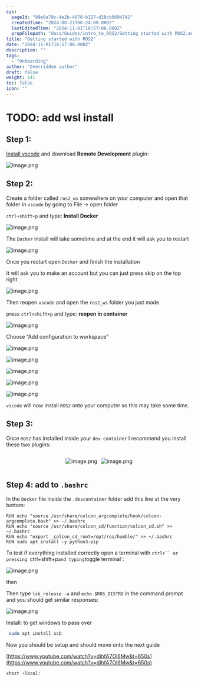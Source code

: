 ```yaml
---
sys:
  pageId: "89e0a78c-4e2b-4070-b327-d28cb0694742"
  createdTime: "2024-08-21T00:24:00.000Z"
  lastEditedTime: "2024-11-01T18:57:00.000Z"
  propFilepath: "docs/Guides/intro_to_ROS2/Getting started with ROS2.md"
title: "Getting started with ROS2"
date: "2024-11-01T18:57:00.000Z"
description: ""
tags:
  - "Onboarding"
author: "Overridden author"
draft: false
weight: 141
toc: false
icon: ""
---
```


# TODO: add wsl install

## Step 1:

[Install vscode](https://code.visualstudio.com/download) and download **Remote Development** plugin:

![image.png](https://prod-files-secure.s3.us-west-2.amazonaws.com/d518164a-d88e-44d1-a4ee-3adb3bd8bce0/efb52993-1881-4a40-b95e-6f020334f022/image.png?X-Amz-Algorithm=AWS4-HMAC-SHA256&X-Amz-Content-Sha256=UNSIGNED-PAYLOAD&X-Amz-Credential=ASIAZI2LB4662QBLVFLK%2F20250304%2Fus-west-2%2Fs3%2Faws4_request&X-Amz-Date=20250304T181057Z&X-Amz-Expires=3600&X-Amz-Security-Token=IQoJb3JpZ2luX2VjELr%2F%2F%2F%2F%2F%2F%2F%2F%2F%2FwEaCXVzLXdlc3QtMiJHMEUCIQCMZxVFu5rK6smHApT3k2pRCmOpdGV7YOXcLR5WrzyNNwIgVgEVpNN5TmwRAw2ittV6xMQQWg03BmZ7Vs2SqlUrxXEqiAQI8%2F%2F%2F%2F%2F%2F%2F%2F%2F%2F%2FARAAGgw2Mzc0MjMxODM4MDUiDD2w0DHK4cdx79NoXircA9BZ3Ym%2BJXpEyIibJk%2FiR71U64zoRpH%2Fkx%2B9sSrgEJgnf%2BgKGsZ7c2AYVetAeDv3YJVrjSE1r3wTsHXzy9fxrK5QQ%2BexISMWoukppHkYxBfP6TXrI93NAt6KxMtnVg%2FZ4CCW0i%2Fpd1HFfVAvQqSddiGkDi7ZX2Afor27zKqqRaTM12OT3xYbczljVIMrj14L%2FLxb1YcNGpScjWUWhIAlKtPEkMCrq7VCy9jwm%2F9b5rkOdtw8lEoeYXOMTnkFSxdZOReKWA5aRIFkXvhSWQ1rSBbz7KuDpZiXuoAUuucG7IuyxPiIyHZJimlcDdqCJXU88KMtquKcm8T2kYOU6z8Uj%2BYTNgblrEPLpRL3mM1CTkOg%2B%2BL3I0ltzteQDAFiXDhmotS54%2FzGcNhczMosmHp%2Bk54GYjOIT57N8Y3cTA0brOCgBBV8D9OruiN%2FHOHAXE1ZvFMWsZjkjCWBTilFy4hb2hyVuDYVzrRqysSF9k7OY%2BXFRnGCltYi8l7UWoixWR7CP9FlIoBkcRxBa26ft5DJ%2FoLMkj9kSGgxHeh9Fjx3vozkdCpn69ATzxANkZhKTE6wO%2BgGNceMShrlsjHwgHJI%2BwUs8pQzw0LM5QRCpcmL4Vuu6OQfWbuciHGiNx0oMNz2nL4GOqUBulrqRuwycIhBdBdU4%2BQF8MKahH78Kl6whSbR9IKZXC0onzOfuzTO3%2FD0P9Q5mQdIj%2F1ZHDBnmMxgVvOe2Bhzu0bOeoZO4SY6%2Bu6X1p2mVq7FSgceWygvN5xAbOf%2B17jM0zInzG2Q4i5HK6YyxJvQKkK2Pbg31ekKMtQb7yUE%2B5KXPbd8ku8TGQ1Rm1qlj5FF6zNcvyehyP%2FuM3dKv2X0MLuhWPMC&X-Amz-Signature=119bc15eb2e06a7e0cb7955be2da82305d9a31c44b704edab4ac2f72e544ba7a&X-Amz-SignedHeaders=host&x-id=GetObject)

## Step 2:

Create a folder called `ros2_ws` somewhere on your computer and open that folder in `vscode` by going to File → open folder 

`ctrl+shift+p` and type: **Install Docker**

![image.png](https://prod-files-secure.s3.us-west-2.amazonaws.com/d518164a-d88e-44d1-a4ee-3adb3bd8bce0/2269dc0e-1cd5-47ff-bceb-c04ad9b2eab0/image.png?X-Amz-Algorithm=AWS4-HMAC-SHA256&X-Amz-Content-Sha256=UNSIGNED-PAYLOAD&X-Amz-Credential=ASIAZI2LB4662QBLVFLK%2F20250304%2Fus-west-2%2Fs3%2Faws4_request&X-Amz-Date=20250304T181057Z&X-Amz-Expires=3600&X-Amz-Security-Token=IQoJb3JpZ2luX2VjELr%2F%2F%2F%2F%2F%2F%2F%2F%2F%2FwEaCXVzLXdlc3QtMiJHMEUCIQCMZxVFu5rK6smHApT3k2pRCmOpdGV7YOXcLR5WrzyNNwIgVgEVpNN5TmwRAw2ittV6xMQQWg03BmZ7Vs2SqlUrxXEqiAQI8%2F%2F%2F%2F%2F%2F%2F%2F%2F%2F%2FARAAGgw2Mzc0MjMxODM4MDUiDD2w0DHK4cdx79NoXircA9BZ3Ym%2BJXpEyIibJk%2FiR71U64zoRpH%2Fkx%2B9sSrgEJgnf%2BgKGsZ7c2AYVetAeDv3YJVrjSE1r3wTsHXzy9fxrK5QQ%2BexISMWoukppHkYxBfP6TXrI93NAt6KxMtnVg%2FZ4CCW0i%2Fpd1HFfVAvQqSddiGkDi7ZX2Afor27zKqqRaTM12OT3xYbczljVIMrj14L%2FLxb1YcNGpScjWUWhIAlKtPEkMCrq7VCy9jwm%2F9b5rkOdtw8lEoeYXOMTnkFSxdZOReKWA5aRIFkXvhSWQ1rSBbz7KuDpZiXuoAUuucG7IuyxPiIyHZJimlcDdqCJXU88KMtquKcm8T2kYOU6z8Uj%2BYTNgblrEPLpRL3mM1CTkOg%2B%2BL3I0ltzteQDAFiXDhmotS54%2FzGcNhczMosmHp%2Bk54GYjOIT57N8Y3cTA0brOCgBBV8D9OruiN%2FHOHAXE1ZvFMWsZjkjCWBTilFy4hb2hyVuDYVzrRqysSF9k7OY%2BXFRnGCltYi8l7UWoixWR7CP9FlIoBkcRxBa26ft5DJ%2FoLMkj9kSGgxHeh9Fjx3vozkdCpn69ATzxANkZhKTE6wO%2BgGNceMShrlsjHwgHJI%2BwUs8pQzw0LM5QRCpcmL4Vuu6OQfWbuciHGiNx0oMNz2nL4GOqUBulrqRuwycIhBdBdU4%2BQF8MKahH78Kl6whSbR9IKZXC0onzOfuzTO3%2FD0P9Q5mQdIj%2F1ZHDBnmMxgVvOe2Bhzu0bOeoZO4SY6%2Bu6X1p2mVq7FSgceWygvN5xAbOf%2B17jM0zInzG2Q4i5HK6YyxJvQKkK2Pbg31ekKMtQb7yUE%2B5KXPbd8ku8TGQ1Rm1qlj5FF6zNcvyehyP%2FuM3dKv2X0MLuhWPMC&X-Amz-Signature=35b0f3c6eae4394329698c671ad72676ceddbbbe4770f461d3d5abd78f0aeb43&X-Amz-SignedHeaders=host&x-id=GetObject)

The `Docker` install will take sometime and at the end it will ask you to restart

![image.png](https://prod-files-secure.s3.us-west-2.amazonaws.com/d518164a-d88e-44d1-a4ee-3adb3bd8bce0/ed233f78-be33-4b1f-b89c-9c346c0e961e/image.png?X-Amz-Algorithm=AWS4-HMAC-SHA256&X-Amz-Content-Sha256=UNSIGNED-PAYLOAD&X-Amz-Credential=ASIAZI2LB4662QBLVFLK%2F20250304%2Fus-west-2%2Fs3%2Faws4_request&X-Amz-Date=20250304T181057Z&X-Amz-Expires=3600&X-Amz-Security-Token=IQoJb3JpZ2luX2VjELr%2F%2F%2F%2F%2F%2F%2F%2F%2F%2FwEaCXVzLXdlc3QtMiJHMEUCIQCMZxVFu5rK6smHApT3k2pRCmOpdGV7YOXcLR5WrzyNNwIgVgEVpNN5TmwRAw2ittV6xMQQWg03BmZ7Vs2SqlUrxXEqiAQI8%2F%2F%2F%2F%2F%2F%2F%2F%2F%2F%2FARAAGgw2Mzc0MjMxODM4MDUiDD2w0DHK4cdx79NoXircA9BZ3Ym%2BJXpEyIibJk%2FiR71U64zoRpH%2Fkx%2B9sSrgEJgnf%2BgKGsZ7c2AYVetAeDv3YJVrjSE1r3wTsHXzy9fxrK5QQ%2BexISMWoukppHkYxBfP6TXrI93NAt6KxMtnVg%2FZ4CCW0i%2Fpd1HFfVAvQqSddiGkDi7ZX2Afor27zKqqRaTM12OT3xYbczljVIMrj14L%2FLxb1YcNGpScjWUWhIAlKtPEkMCrq7VCy9jwm%2F9b5rkOdtw8lEoeYXOMTnkFSxdZOReKWA5aRIFkXvhSWQ1rSBbz7KuDpZiXuoAUuucG7IuyxPiIyHZJimlcDdqCJXU88KMtquKcm8T2kYOU6z8Uj%2BYTNgblrEPLpRL3mM1CTkOg%2B%2BL3I0ltzteQDAFiXDhmotS54%2FzGcNhczMosmHp%2Bk54GYjOIT57N8Y3cTA0brOCgBBV8D9OruiN%2FHOHAXE1ZvFMWsZjkjCWBTilFy4hb2hyVuDYVzrRqysSF9k7OY%2BXFRnGCltYi8l7UWoixWR7CP9FlIoBkcRxBa26ft5DJ%2FoLMkj9kSGgxHeh9Fjx3vozkdCpn69ATzxANkZhKTE6wO%2BgGNceMShrlsjHwgHJI%2BwUs8pQzw0LM5QRCpcmL4Vuu6OQfWbuciHGiNx0oMNz2nL4GOqUBulrqRuwycIhBdBdU4%2BQF8MKahH78Kl6whSbR9IKZXC0onzOfuzTO3%2FD0P9Q5mQdIj%2F1ZHDBnmMxgVvOe2Bhzu0bOeoZO4SY6%2Bu6X1p2mVq7FSgceWygvN5xAbOf%2B17jM0zInzG2Q4i5HK6YyxJvQKkK2Pbg31ekKMtQb7yUE%2B5KXPbd8ku8TGQ1Rm1qlj5FF6zNcvyehyP%2FuM3dKv2X0MLuhWPMC&X-Amz-Signature=fba0d5bc41f6c5f283e707c01a82dfc9109b4f071e05cb66ad755cfe808d30a9&X-Amz-SignedHeaders=host&x-id=GetObject)

Once you restart open `Docker` and finish the installation

It will ask you to make an account but you can just press skip on the top right

![image.png](https://prod-files-secure.s3.us-west-2.amazonaws.com/d518164a-d88e-44d1-a4ee-3adb3bd8bce0/21010ad9-1659-4fd9-9f59-9932a09b2a3d/image.png?X-Amz-Algorithm=AWS4-HMAC-SHA256&X-Amz-Content-Sha256=UNSIGNED-PAYLOAD&X-Amz-Credential=ASIAZI2LB4662QBLVFLK%2F20250304%2Fus-west-2%2Fs3%2Faws4_request&X-Amz-Date=20250304T181057Z&X-Amz-Expires=3600&X-Amz-Security-Token=IQoJb3JpZ2luX2VjELr%2F%2F%2F%2F%2F%2F%2F%2F%2F%2FwEaCXVzLXdlc3QtMiJHMEUCIQCMZxVFu5rK6smHApT3k2pRCmOpdGV7YOXcLR5WrzyNNwIgVgEVpNN5TmwRAw2ittV6xMQQWg03BmZ7Vs2SqlUrxXEqiAQI8%2F%2F%2F%2F%2F%2F%2F%2F%2F%2F%2FARAAGgw2Mzc0MjMxODM4MDUiDD2w0DHK4cdx79NoXircA9BZ3Ym%2BJXpEyIibJk%2FiR71U64zoRpH%2Fkx%2B9sSrgEJgnf%2BgKGsZ7c2AYVetAeDv3YJVrjSE1r3wTsHXzy9fxrK5QQ%2BexISMWoukppHkYxBfP6TXrI93NAt6KxMtnVg%2FZ4CCW0i%2Fpd1HFfVAvQqSddiGkDi7ZX2Afor27zKqqRaTM12OT3xYbczljVIMrj14L%2FLxb1YcNGpScjWUWhIAlKtPEkMCrq7VCy9jwm%2F9b5rkOdtw8lEoeYXOMTnkFSxdZOReKWA5aRIFkXvhSWQ1rSBbz7KuDpZiXuoAUuucG7IuyxPiIyHZJimlcDdqCJXU88KMtquKcm8T2kYOU6z8Uj%2BYTNgblrEPLpRL3mM1CTkOg%2B%2BL3I0ltzteQDAFiXDhmotS54%2FzGcNhczMosmHp%2Bk54GYjOIT57N8Y3cTA0brOCgBBV8D9OruiN%2FHOHAXE1ZvFMWsZjkjCWBTilFy4hb2hyVuDYVzrRqysSF9k7OY%2BXFRnGCltYi8l7UWoixWR7CP9FlIoBkcRxBa26ft5DJ%2FoLMkj9kSGgxHeh9Fjx3vozkdCpn69ATzxANkZhKTE6wO%2BgGNceMShrlsjHwgHJI%2BwUs8pQzw0LM5QRCpcmL4Vuu6OQfWbuciHGiNx0oMNz2nL4GOqUBulrqRuwycIhBdBdU4%2BQF8MKahH78Kl6whSbR9IKZXC0onzOfuzTO3%2FD0P9Q5mQdIj%2F1ZHDBnmMxgVvOe2Bhzu0bOeoZO4SY6%2Bu6X1p2mVq7FSgceWygvN5xAbOf%2B17jM0zInzG2Q4i5HK6YyxJvQKkK2Pbg31ekKMtQb7yUE%2B5KXPbd8ku8TGQ1Rm1qlj5FF6zNcvyehyP%2FuM3dKv2X0MLuhWPMC&X-Amz-Signature=08db2e902fbfdfa40e07bd40259f7ba30699c7456d15dfbdb86a6b3bf38f3d53&X-Amz-SignedHeaders=host&x-id=GetObject)

Then reopen `vscode` and open the `ros2_ws` folder you just made

press `ctrl+shift+p` and type: **reopen in container**

![image.png](https://prod-files-secure.s3.us-west-2.amazonaws.com/d518164a-d88e-44d1-a4ee-3adb3bd8bce0/4e93b8c2-41ad-488c-8095-c74205196118/image.png?X-Amz-Algorithm=AWS4-HMAC-SHA256&X-Amz-Content-Sha256=UNSIGNED-PAYLOAD&X-Amz-Credential=ASIAZI2LB4662QBLVFLK%2F20250304%2Fus-west-2%2Fs3%2Faws4_request&X-Amz-Date=20250304T181057Z&X-Amz-Expires=3600&X-Amz-Security-Token=IQoJb3JpZ2luX2VjELr%2F%2F%2F%2F%2F%2F%2F%2F%2F%2FwEaCXVzLXdlc3QtMiJHMEUCIQCMZxVFu5rK6smHApT3k2pRCmOpdGV7YOXcLR5WrzyNNwIgVgEVpNN5TmwRAw2ittV6xMQQWg03BmZ7Vs2SqlUrxXEqiAQI8%2F%2F%2F%2F%2F%2F%2F%2F%2F%2F%2FARAAGgw2Mzc0MjMxODM4MDUiDD2w0DHK4cdx79NoXircA9BZ3Ym%2BJXpEyIibJk%2FiR71U64zoRpH%2Fkx%2B9sSrgEJgnf%2BgKGsZ7c2AYVetAeDv3YJVrjSE1r3wTsHXzy9fxrK5QQ%2BexISMWoukppHkYxBfP6TXrI93NAt6KxMtnVg%2FZ4CCW0i%2Fpd1HFfVAvQqSddiGkDi7ZX2Afor27zKqqRaTM12OT3xYbczljVIMrj14L%2FLxb1YcNGpScjWUWhIAlKtPEkMCrq7VCy9jwm%2F9b5rkOdtw8lEoeYXOMTnkFSxdZOReKWA5aRIFkXvhSWQ1rSBbz7KuDpZiXuoAUuucG7IuyxPiIyHZJimlcDdqCJXU88KMtquKcm8T2kYOU6z8Uj%2BYTNgblrEPLpRL3mM1CTkOg%2B%2BL3I0ltzteQDAFiXDhmotS54%2FzGcNhczMosmHp%2Bk54GYjOIT57N8Y3cTA0brOCgBBV8D9OruiN%2FHOHAXE1ZvFMWsZjkjCWBTilFy4hb2hyVuDYVzrRqysSF9k7OY%2BXFRnGCltYi8l7UWoixWR7CP9FlIoBkcRxBa26ft5DJ%2FoLMkj9kSGgxHeh9Fjx3vozkdCpn69ATzxANkZhKTE6wO%2BgGNceMShrlsjHwgHJI%2BwUs8pQzw0LM5QRCpcmL4Vuu6OQfWbuciHGiNx0oMNz2nL4GOqUBulrqRuwycIhBdBdU4%2BQF8MKahH78Kl6whSbR9IKZXC0onzOfuzTO3%2FD0P9Q5mQdIj%2F1ZHDBnmMxgVvOe2Bhzu0bOeoZO4SY6%2Bu6X1p2mVq7FSgceWygvN5xAbOf%2B17jM0zInzG2Q4i5HK6YyxJvQKkK2Pbg31ekKMtQb7yUE%2B5KXPbd8ku8TGQ1Rm1qlj5FF6zNcvyehyP%2FuM3dKv2X0MLuhWPMC&X-Amz-Signature=15454c0afa13665e8c90582aca50fcd9455076b8022f4d13790781bb8ef4a340&X-Amz-SignedHeaders=host&x-id=GetObject)

Choose “Add configuration to workspace”

![image.png](https://prod-files-secure.s3.us-west-2.amazonaws.com/d518164a-d88e-44d1-a4ee-3adb3bd8bce0/9560b282-5060-4989-ba37-97e7b2c22476/image.png?X-Amz-Algorithm=AWS4-HMAC-SHA256&X-Amz-Content-Sha256=UNSIGNED-PAYLOAD&X-Amz-Credential=ASIAZI2LB4662QBLVFLK%2F20250304%2Fus-west-2%2Fs3%2Faws4_request&X-Amz-Date=20250304T181057Z&X-Amz-Expires=3600&X-Amz-Security-Token=IQoJb3JpZ2luX2VjELr%2F%2F%2F%2F%2F%2F%2F%2F%2F%2FwEaCXVzLXdlc3QtMiJHMEUCIQCMZxVFu5rK6smHApT3k2pRCmOpdGV7YOXcLR5WrzyNNwIgVgEVpNN5TmwRAw2ittV6xMQQWg03BmZ7Vs2SqlUrxXEqiAQI8%2F%2F%2F%2F%2F%2F%2F%2F%2F%2F%2FARAAGgw2Mzc0MjMxODM4MDUiDD2w0DHK4cdx79NoXircA9BZ3Ym%2BJXpEyIibJk%2FiR71U64zoRpH%2Fkx%2B9sSrgEJgnf%2BgKGsZ7c2AYVetAeDv3YJVrjSE1r3wTsHXzy9fxrK5QQ%2BexISMWoukppHkYxBfP6TXrI93NAt6KxMtnVg%2FZ4CCW0i%2Fpd1HFfVAvQqSddiGkDi7ZX2Afor27zKqqRaTM12OT3xYbczljVIMrj14L%2FLxb1YcNGpScjWUWhIAlKtPEkMCrq7VCy9jwm%2F9b5rkOdtw8lEoeYXOMTnkFSxdZOReKWA5aRIFkXvhSWQ1rSBbz7KuDpZiXuoAUuucG7IuyxPiIyHZJimlcDdqCJXU88KMtquKcm8T2kYOU6z8Uj%2BYTNgblrEPLpRL3mM1CTkOg%2B%2BL3I0ltzteQDAFiXDhmotS54%2FzGcNhczMosmHp%2Bk54GYjOIT57N8Y3cTA0brOCgBBV8D9OruiN%2FHOHAXE1ZvFMWsZjkjCWBTilFy4hb2hyVuDYVzrRqysSF9k7OY%2BXFRnGCltYi8l7UWoixWR7CP9FlIoBkcRxBa26ft5DJ%2FoLMkj9kSGgxHeh9Fjx3vozkdCpn69ATzxANkZhKTE6wO%2BgGNceMShrlsjHwgHJI%2BwUs8pQzw0LM5QRCpcmL4Vuu6OQfWbuciHGiNx0oMNz2nL4GOqUBulrqRuwycIhBdBdU4%2BQF8MKahH78Kl6whSbR9IKZXC0onzOfuzTO3%2FD0P9Q5mQdIj%2F1ZHDBnmMxgVvOe2Bhzu0bOeoZO4SY6%2Bu6X1p2mVq7FSgceWygvN5xAbOf%2B17jM0zInzG2Q4i5HK6YyxJvQKkK2Pbg31ekKMtQb7yUE%2B5KXPbd8ku8TGQ1Rm1qlj5FF6zNcvyehyP%2FuM3dKv2X0MLuhWPMC&X-Amz-Signature=b21930a273de1d608b035e4a3d1de10f5b962704b4c0a679d4c2fa1ba671d2ce&X-Amz-SignedHeaders=host&x-id=GetObject)

![image.png](https://prod-files-secure.s3.us-west-2.amazonaws.com/d518164a-d88e-44d1-a4ee-3adb3bd8bce0/2ee63f81-886b-48e8-a553-dc6e5eac99e4/image.png?X-Amz-Algorithm=AWS4-HMAC-SHA256&X-Amz-Content-Sha256=UNSIGNED-PAYLOAD&X-Amz-Credential=ASIAZI2LB4662QBLVFLK%2F20250304%2Fus-west-2%2Fs3%2Faws4_request&X-Amz-Date=20250304T181057Z&X-Amz-Expires=3600&X-Amz-Security-Token=IQoJb3JpZ2luX2VjELr%2F%2F%2F%2F%2F%2F%2F%2F%2F%2FwEaCXVzLXdlc3QtMiJHMEUCIQCMZxVFu5rK6smHApT3k2pRCmOpdGV7YOXcLR5WrzyNNwIgVgEVpNN5TmwRAw2ittV6xMQQWg03BmZ7Vs2SqlUrxXEqiAQI8%2F%2F%2F%2F%2F%2F%2F%2F%2F%2F%2FARAAGgw2Mzc0MjMxODM4MDUiDD2w0DHK4cdx79NoXircA9BZ3Ym%2BJXpEyIibJk%2FiR71U64zoRpH%2Fkx%2B9sSrgEJgnf%2BgKGsZ7c2AYVetAeDv3YJVrjSE1r3wTsHXzy9fxrK5QQ%2BexISMWoukppHkYxBfP6TXrI93NAt6KxMtnVg%2FZ4CCW0i%2Fpd1HFfVAvQqSddiGkDi7ZX2Afor27zKqqRaTM12OT3xYbczljVIMrj14L%2FLxb1YcNGpScjWUWhIAlKtPEkMCrq7VCy9jwm%2F9b5rkOdtw8lEoeYXOMTnkFSxdZOReKWA5aRIFkXvhSWQ1rSBbz7KuDpZiXuoAUuucG7IuyxPiIyHZJimlcDdqCJXU88KMtquKcm8T2kYOU6z8Uj%2BYTNgblrEPLpRL3mM1CTkOg%2B%2BL3I0ltzteQDAFiXDhmotS54%2FzGcNhczMosmHp%2Bk54GYjOIT57N8Y3cTA0brOCgBBV8D9OruiN%2FHOHAXE1ZvFMWsZjkjCWBTilFy4hb2hyVuDYVzrRqysSF9k7OY%2BXFRnGCltYi8l7UWoixWR7CP9FlIoBkcRxBa26ft5DJ%2FoLMkj9kSGgxHeh9Fjx3vozkdCpn69ATzxANkZhKTE6wO%2BgGNceMShrlsjHwgHJI%2BwUs8pQzw0LM5QRCpcmL4Vuu6OQfWbuciHGiNx0oMNz2nL4GOqUBulrqRuwycIhBdBdU4%2BQF8MKahH78Kl6whSbR9IKZXC0onzOfuzTO3%2FD0P9Q5mQdIj%2F1ZHDBnmMxgVvOe2Bhzu0bOeoZO4SY6%2Bu6X1p2mVq7FSgceWygvN5xAbOf%2B17jM0zInzG2Q4i5HK6YyxJvQKkK2Pbg31ekKMtQb7yUE%2B5KXPbd8ku8TGQ1Rm1qlj5FF6zNcvyehyP%2FuM3dKv2X0MLuhWPMC&X-Amz-Signature=575839b7c32ec9cf8022e091013d08acb849c469a975cae2befb6e2678148bb7&X-Amz-SignedHeaders=host&x-id=GetObject)

![image.png](https://prod-files-secure.s3.us-west-2.amazonaws.com/d518164a-d88e-44d1-a4ee-3adb3bd8bce0/ae1580b2-b048-407e-aed9-b584224a7a04/image.png?X-Amz-Algorithm=AWS4-HMAC-SHA256&X-Amz-Content-Sha256=UNSIGNED-PAYLOAD&X-Amz-Credential=ASIAZI2LB4662QBLVFLK%2F20250304%2Fus-west-2%2Fs3%2Faws4_request&X-Amz-Date=20250304T181057Z&X-Amz-Expires=3600&X-Amz-Security-Token=IQoJb3JpZ2luX2VjELr%2F%2F%2F%2F%2F%2F%2F%2F%2F%2FwEaCXVzLXdlc3QtMiJHMEUCIQCMZxVFu5rK6smHApT3k2pRCmOpdGV7YOXcLR5WrzyNNwIgVgEVpNN5TmwRAw2ittV6xMQQWg03BmZ7Vs2SqlUrxXEqiAQI8%2F%2F%2F%2F%2F%2F%2F%2F%2F%2F%2FARAAGgw2Mzc0MjMxODM4MDUiDD2w0DHK4cdx79NoXircA9BZ3Ym%2BJXpEyIibJk%2FiR71U64zoRpH%2Fkx%2B9sSrgEJgnf%2BgKGsZ7c2AYVetAeDv3YJVrjSE1r3wTsHXzy9fxrK5QQ%2BexISMWoukppHkYxBfP6TXrI93NAt6KxMtnVg%2FZ4CCW0i%2Fpd1HFfVAvQqSddiGkDi7ZX2Afor27zKqqRaTM12OT3xYbczljVIMrj14L%2FLxb1YcNGpScjWUWhIAlKtPEkMCrq7VCy9jwm%2F9b5rkOdtw8lEoeYXOMTnkFSxdZOReKWA5aRIFkXvhSWQ1rSBbz7KuDpZiXuoAUuucG7IuyxPiIyHZJimlcDdqCJXU88KMtquKcm8T2kYOU6z8Uj%2BYTNgblrEPLpRL3mM1CTkOg%2B%2BL3I0ltzteQDAFiXDhmotS54%2FzGcNhczMosmHp%2Bk54GYjOIT57N8Y3cTA0brOCgBBV8D9OruiN%2FHOHAXE1ZvFMWsZjkjCWBTilFy4hb2hyVuDYVzrRqysSF9k7OY%2BXFRnGCltYi8l7UWoixWR7CP9FlIoBkcRxBa26ft5DJ%2FoLMkj9kSGgxHeh9Fjx3vozkdCpn69ATzxANkZhKTE6wO%2BgGNceMShrlsjHwgHJI%2BwUs8pQzw0LM5QRCpcmL4Vuu6OQfWbuciHGiNx0oMNz2nL4GOqUBulrqRuwycIhBdBdU4%2BQF8MKahH78Kl6whSbR9IKZXC0onzOfuzTO3%2FD0P9Q5mQdIj%2F1ZHDBnmMxgVvOe2Bhzu0bOeoZO4SY6%2Bu6X1p2mVq7FSgceWygvN5xAbOf%2B17jM0zInzG2Q4i5HK6YyxJvQKkK2Pbg31ekKMtQb7yUE%2B5KXPbd8ku8TGQ1Rm1qlj5FF6zNcvyehyP%2FuM3dKv2X0MLuhWPMC&X-Amz-Signature=b7ed72d56c6fbc739fb5089c0822b43b44e4374f88036ff5b5d67a031f7d84d4&X-Amz-SignedHeaders=host&x-id=GetObject)

![image.png](https://prod-files-secure.s3.us-west-2.amazonaws.com/d518164a-d88e-44d1-a4ee-3adb3bd8bce0/53255b28-f75e-430f-b9e3-c0ac8577e42b/image.png?X-Amz-Algorithm=AWS4-HMAC-SHA256&X-Amz-Content-Sha256=UNSIGNED-PAYLOAD&X-Amz-Credential=ASIAZI2LB4662QBLVFLK%2F20250304%2Fus-west-2%2Fs3%2Faws4_request&X-Amz-Date=20250304T181057Z&X-Amz-Expires=3600&X-Amz-Security-Token=IQoJb3JpZ2luX2VjELr%2F%2F%2F%2F%2F%2F%2F%2F%2F%2FwEaCXVzLXdlc3QtMiJHMEUCIQCMZxVFu5rK6smHApT3k2pRCmOpdGV7YOXcLR5WrzyNNwIgVgEVpNN5TmwRAw2ittV6xMQQWg03BmZ7Vs2SqlUrxXEqiAQI8%2F%2F%2F%2F%2F%2F%2F%2F%2F%2F%2FARAAGgw2Mzc0MjMxODM4MDUiDD2w0DHK4cdx79NoXircA9BZ3Ym%2BJXpEyIibJk%2FiR71U64zoRpH%2Fkx%2B9sSrgEJgnf%2BgKGsZ7c2AYVetAeDv3YJVrjSE1r3wTsHXzy9fxrK5QQ%2BexISMWoukppHkYxBfP6TXrI93NAt6KxMtnVg%2FZ4CCW0i%2Fpd1HFfVAvQqSddiGkDi7ZX2Afor27zKqqRaTM12OT3xYbczljVIMrj14L%2FLxb1YcNGpScjWUWhIAlKtPEkMCrq7VCy9jwm%2F9b5rkOdtw8lEoeYXOMTnkFSxdZOReKWA5aRIFkXvhSWQ1rSBbz7KuDpZiXuoAUuucG7IuyxPiIyHZJimlcDdqCJXU88KMtquKcm8T2kYOU6z8Uj%2BYTNgblrEPLpRL3mM1CTkOg%2B%2BL3I0ltzteQDAFiXDhmotS54%2FzGcNhczMosmHp%2Bk54GYjOIT57N8Y3cTA0brOCgBBV8D9OruiN%2FHOHAXE1ZvFMWsZjkjCWBTilFy4hb2hyVuDYVzrRqysSF9k7OY%2BXFRnGCltYi8l7UWoixWR7CP9FlIoBkcRxBa26ft5DJ%2FoLMkj9kSGgxHeh9Fjx3vozkdCpn69ATzxANkZhKTE6wO%2BgGNceMShrlsjHwgHJI%2BwUs8pQzw0LM5QRCpcmL4Vuu6OQfWbuciHGiNx0oMNz2nL4GOqUBulrqRuwycIhBdBdU4%2BQF8MKahH78Kl6whSbR9IKZXC0onzOfuzTO3%2FD0P9Q5mQdIj%2F1ZHDBnmMxgVvOe2Bhzu0bOeoZO4SY6%2Bu6X1p2mVq7FSgceWygvN5xAbOf%2B17jM0zInzG2Q4i5HK6YyxJvQKkK2Pbg31ekKMtQb7yUE%2B5KXPbd8ku8TGQ1Rm1qlj5FF6zNcvyehyP%2FuM3dKv2X0MLuhWPMC&X-Amz-Signature=dd545972baf20e3b96f74249dd57ae96ed99a268f09fbf626df3c729625acaf3&X-Amz-SignedHeaders=host&x-id=GetObject)

![image.png](https://prod-files-secure.s3.us-west-2.amazonaws.com/d518164a-d88e-44d1-a4ee-3adb3bd8bce0/7c562767-5af9-4ffb-97d1-327bcdf4ee00/image.png?X-Amz-Algorithm=AWS4-HMAC-SHA256&X-Amz-Content-Sha256=UNSIGNED-PAYLOAD&X-Amz-Credential=ASIAZI2LB4662QBLVFLK%2F20250304%2Fus-west-2%2Fs3%2Faws4_request&X-Amz-Date=20250304T181057Z&X-Amz-Expires=3600&X-Amz-Security-Token=IQoJb3JpZ2luX2VjELr%2F%2F%2F%2F%2F%2F%2F%2F%2F%2FwEaCXVzLXdlc3QtMiJHMEUCIQCMZxVFu5rK6smHApT3k2pRCmOpdGV7YOXcLR5WrzyNNwIgVgEVpNN5TmwRAw2ittV6xMQQWg03BmZ7Vs2SqlUrxXEqiAQI8%2F%2F%2F%2F%2F%2F%2F%2F%2F%2F%2FARAAGgw2Mzc0MjMxODM4MDUiDD2w0DHK4cdx79NoXircA9BZ3Ym%2BJXpEyIibJk%2FiR71U64zoRpH%2Fkx%2B9sSrgEJgnf%2BgKGsZ7c2AYVetAeDv3YJVrjSE1r3wTsHXzy9fxrK5QQ%2BexISMWoukppHkYxBfP6TXrI93NAt6KxMtnVg%2FZ4CCW0i%2Fpd1HFfVAvQqSddiGkDi7ZX2Afor27zKqqRaTM12OT3xYbczljVIMrj14L%2FLxb1YcNGpScjWUWhIAlKtPEkMCrq7VCy9jwm%2F9b5rkOdtw8lEoeYXOMTnkFSxdZOReKWA5aRIFkXvhSWQ1rSBbz7KuDpZiXuoAUuucG7IuyxPiIyHZJimlcDdqCJXU88KMtquKcm8T2kYOU6z8Uj%2BYTNgblrEPLpRL3mM1CTkOg%2B%2BL3I0ltzteQDAFiXDhmotS54%2FzGcNhczMosmHp%2Bk54GYjOIT57N8Y3cTA0brOCgBBV8D9OruiN%2FHOHAXE1ZvFMWsZjkjCWBTilFy4hb2hyVuDYVzrRqysSF9k7OY%2BXFRnGCltYi8l7UWoixWR7CP9FlIoBkcRxBa26ft5DJ%2FoLMkj9kSGgxHeh9Fjx3vozkdCpn69ATzxANkZhKTE6wO%2BgGNceMShrlsjHwgHJI%2BwUs8pQzw0LM5QRCpcmL4Vuu6OQfWbuciHGiNx0oMNz2nL4GOqUBulrqRuwycIhBdBdU4%2BQF8MKahH78Kl6whSbR9IKZXC0onzOfuzTO3%2FD0P9Q5mQdIj%2F1ZHDBnmMxgVvOe2Bhzu0bOeoZO4SY6%2Bu6X1p2mVq7FSgceWygvN5xAbOf%2B17jM0zInzG2Q4i5HK6YyxJvQKkK2Pbg31ekKMtQb7yUE%2B5KXPbd8ku8TGQ1Rm1qlj5FF6zNcvyehyP%2FuM3dKv2X0MLuhWPMC&X-Amz-Signature=a4b6f402f3cffff3945e9e78a7f6e041aeacd379d6f096ae2e6f08bfe5d5a900&X-Amz-SignedHeaders=host&x-id=GetObject)

`vscode` will now install `ROS2` onto your computer so this may take some time.

## Step 3:

Once `ROS2` has installed inside your `dev-container` I recommend you install these two plugins:

<div style="display: flex;flex-direction: row; column-gap:10px; max-width: 630px;justify-content: center;">
<div>

![image.png](https://prod-files-secure.s3.us-west-2.amazonaws.com/d518164a-d88e-44d1-a4ee-3adb3bd8bce0/3fc3d550-5a54-4ba1-ba6b-faa01cdb7369/image.png?X-Amz-Algorithm=AWS4-HMAC-SHA256&X-Amz-Content-Sha256=UNSIGNED-PAYLOAD&X-Amz-Credential=ASIAZI2LB4665ZCWXL4I%2F20250304%2Fus-west-2%2Fs3%2Faws4_request&X-Amz-Date=20250304T181100Z&X-Amz-Expires=3600&X-Amz-Security-Token=IQoJb3JpZ2luX2VjELr%2F%2F%2F%2F%2F%2F%2F%2F%2F%2FwEaCXVzLXdlc3QtMiJHMEUCICjcsYja%2Bl2OXe45k8MBBX0OzRXnHnmk0ig8FDPN0nHTAiEAsQbgS0LZ3ZaXNZ3pUBka6wTPv8Vd5abIRprrBdie2mYqiAQI8%2F%2F%2F%2F%2F%2F%2F%2F%2F%2F%2FARAAGgw2Mzc0MjMxODM4MDUiDII2KFQ%2BB9romYQLzyrcAxvuAuD0Pb1z9pCfu%2Ftj%2BVQNFwZ8hQOJTr7xgI6aBIDHT8gHL4NxOvjdLNNi812PJrwSmgEA%2BuuG3d0FPVkeBqBEBJJ204tbN%2B1Slyjpkj76RKT5PDOJ6jUEqL%2FXnW4%2BoH3%2BiKeMC9lpvO73r53R2ECW4%2F%2F1QMbH6NBirXD8U%2FmNZJ8RYplqt3FL9gh7AeTUyJfvbhZJNLOqJDSEWPIr3wWWlmXyE4mWN2VgfejyDQ6kXOcqVNxB1zdJCZJJbmkOPXm7HbkpVGzt6Nx1KXjzSHXym0piJdCIE9JCyofhme8Z4gyH08rSlJn9tfznIIxLKI4aYwhbZAfbhdrOPQKsgbca%2B57CW3FQHsWFXQyJDxXhJoA%2F9xjY1lYN3eVnDh9ijv5y34TCbZbJWKWZn%2BN7Z92I0QNpFKPQdp7ircfIIvfGfzAt3Aj7o33LF6kmZAeqBEgsddDsrNL4AL3Bq38aCbStI%2Bac%2FgwtPMecjPWh2bYEb%2F8EzWGBjX3HThe%2FPf%2F6iFf1q9kmcCiQR5jvZ8Jar%2BaKCsyOOfOYfNth0iDmFf3%2FWNwXOijrZIdrbYSvppoHE%2FAvB5ufHCvd5KYKrTaUqO3JaIe6GWYUzUwGUJJrwbT3XRMaWZxLd1Aw%2FO8DMNL2nL4GOqUBzSUsFtlMocerH3NN5e1T4Zwi7G10TbABjYT5Egp87T6xSiaS61w2UIbLH4T8TIvJuO7xerAipmaRiTggUi2ycq%2Fcr1INeaeTn9VYpnyitYhuepz6I4Pd%2FKylvfS00URrCGbBsZLpemBVQerY0FcLHd9AD2Okg4pbNS2wEq5Q5bg0LYDivbuGnH6EC377rsX8t6gQ9w%2BbcjGahmCUSLYPghx1Fw0j&X-Amz-Signature=bf389ac0335154adcbfd0075c2ac8513ab0df3f5b8903cc69c17be13e13f02e4&X-Amz-SignedHeaders=host&x-id=GetObject)

</div>
<div>

![image.png](https://prod-files-secure.s3.us-west-2.amazonaws.com/d518164a-d88e-44d1-a4ee-3adb3bd8bce0/d994cc66-13c2-4093-a5a3-f84cf4601a82/image.png?X-Amz-Algorithm=AWS4-HMAC-SHA256&X-Amz-Content-Sha256=UNSIGNED-PAYLOAD&X-Amz-Credential=ASIAZI2LB466UJPMFAUM%2F20250304%2Fus-west-2%2Fs3%2Faws4_request&X-Amz-Date=20250304T181100Z&X-Amz-Expires=3600&X-Amz-Security-Token=IQoJb3JpZ2luX2VjELr%2F%2F%2F%2F%2F%2F%2F%2F%2F%2FwEaCXVzLXdlc3QtMiJIMEYCIQC0XmIJ8Y2C0HX%2FXvG7LqFn5d5%2FLiNS83UacPzJJvvNsgIhAODeCpfxp3J4WcCCBuu63GHxS6z3WZgNZf%2Br5Gq4hz5hKogECPP%2F%2F%2F%2F%2F%2F%2F%2F%2F%2FwEQABoMNjM3NDIzMTgzODA1IgzH3SbfdLrR0BjhF2kq3AOXvJf3OEIrzyrVtqVkCwyJw2Sa8UMUgmxFQmTSyW2MOmitcjzzZsqHim7QLDBPGNrJBT%2FDUVAnE461h6I4dt2oN%2F05evjA4B7mWc8uPKK9gdqWyyOkMLclO5an4TUaSCUhlxl%2B%2FSPKmpLTkwjFsVDO9S6qT6jJdWdIUAHEB%2FLfAJ%2BYEU44FsS7dag%2FqKSwThYRpXNfrvRHhwe4Zk7OA5pX8xBN2oEx66%2FHAAJpJPnBmUQ3MrKFE9%2B3tzMbEOx7qojsZ2TqBWKZZI8CJCapitdQubUWAnwYC0WcLKMgvgokE7UuNdY3yD0NxCjzwcJsm49%2BG5KPneXFa9jKG7KqK%2BeWrMrKqq0U06SYkAnwLzZo%2FMUMeqpD1fV4DMWWszCxab4Fwp4AaJPY97%2FmK9kIrJc%2BRSHcmuD0EFIEx00Gv41BUnxwz%2F9JbiqKdK0EyhfUKF4JfBk7ETcL7w%2Bn3oo4pz2F2CzbaGHxLJ4TrupZN2l2YP8xd25BOUgvsrjddzuc6gBHURN35Mt5L6eJAnxN4f86PHj%2Fmq3376d%2Bp4rnZwuD8fZcyxwGTxt9z3e0R9tUtmeo9qQVc081VZkP9qFHUM8r869RbdrNDaRz2bO7n1xdn0Dg7rQcNHpbiW7GcDDO9py%2BBjqkAc%2BMG3YZSU2WGbYyHlx0vsNZ%2BuJTng1Cv4Q59P6Gv29BHW6FAFAxM6fY2eNoDlhD%2BZF3GSRNqpSJP5YUjpXnxg%2BbVLvds%2BBqY%2BHY9dUdQkY0vI8716fxIRkG0pI5gQ2qE8VqpIxhMeqD1yMHLcfyWLmW1BQhGXPri9B8eVRzgs9ADaj2mzCbVY%2F6dvilMkKx10YK7WzeWfpJwUlIZHJe8AhG%2Fz3t&X-Amz-Signature=2c070d6943075538dcb2729d470f33fb1909761481a89b15445fe176f8b83b0e&X-Amz-SignedHeaders=host&x-id=GetObject)

</div>
</div>

## Step 4: add to `.bashrc`

In the `Docker` file inside the `.devcontainer` folder add this line at the very bottom: 

```docker
RUN echo "source /usr/share/colcon_argcomplete/hook/colcon-argcomplete.bash" >> ~/.bashrc
RUN echo "source /usr/share/colcon_cd/function/colcon_cd.sh" >> ~/.bashrc
RUN echo "export _colcon_cd_root=/opt/ros/humble/" >> ~/.bashrc
RUN sudo apt install -y python3-pip 
```

To test if everything installed correctly open a terminal with `ctrl+`` or pressing `ctrl+shift+p` and typing `toggle terminal`:

![image.png](https://prod-files-secure.s3.us-west-2.amazonaws.com/d518164a-d88e-44d1-a4ee-3adb3bd8bce0/6a4943d8-b04e-4c02-9a58-775f3384d1a5/image.png?X-Amz-Algorithm=AWS4-HMAC-SHA256&X-Amz-Content-Sha256=UNSIGNED-PAYLOAD&X-Amz-Credential=ASIAZI2LB4662QBLVFLK%2F20250304%2Fus-west-2%2Fs3%2Faws4_request&X-Amz-Date=20250304T181057Z&X-Amz-Expires=3600&X-Amz-Security-Token=IQoJb3JpZ2luX2VjELr%2F%2F%2F%2F%2F%2F%2F%2F%2F%2FwEaCXVzLXdlc3QtMiJHMEUCIQCMZxVFu5rK6smHApT3k2pRCmOpdGV7YOXcLR5WrzyNNwIgVgEVpNN5TmwRAw2ittV6xMQQWg03BmZ7Vs2SqlUrxXEqiAQI8%2F%2F%2F%2F%2F%2F%2F%2F%2F%2F%2FARAAGgw2Mzc0MjMxODM4MDUiDD2w0DHK4cdx79NoXircA9BZ3Ym%2BJXpEyIibJk%2FiR71U64zoRpH%2Fkx%2B9sSrgEJgnf%2BgKGsZ7c2AYVetAeDv3YJVrjSE1r3wTsHXzy9fxrK5QQ%2BexISMWoukppHkYxBfP6TXrI93NAt6KxMtnVg%2FZ4CCW0i%2Fpd1HFfVAvQqSddiGkDi7ZX2Afor27zKqqRaTM12OT3xYbczljVIMrj14L%2FLxb1YcNGpScjWUWhIAlKtPEkMCrq7VCy9jwm%2F9b5rkOdtw8lEoeYXOMTnkFSxdZOReKWA5aRIFkXvhSWQ1rSBbz7KuDpZiXuoAUuucG7IuyxPiIyHZJimlcDdqCJXU88KMtquKcm8T2kYOU6z8Uj%2BYTNgblrEPLpRL3mM1CTkOg%2B%2BL3I0ltzteQDAFiXDhmotS54%2FzGcNhczMosmHp%2Bk54GYjOIT57N8Y3cTA0brOCgBBV8D9OruiN%2FHOHAXE1ZvFMWsZjkjCWBTilFy4hb2hyVuDYVzrRqysSF9k7OY%2BXFRnGCltYi8l7UWoixWR7CP9FlIoBkcRxBa26ft5DJ%2FoLMkj9kSGgxHeh9Fjx3vozkdCpn69ATzxANkZhKTE6wO%2BgGNceMShrlsjHwgHJI%2BwUs8pQzw0LM5QRCpcmL4Vuu6OQfWbuciHGiNx0oMNz2nL4GOqUBulrqRuwycIhBdBdU4%2BQF8MKahH78Kl6whSbR9IKZXC0onzOfuzTO3%2FD0P9Q5mQdIj%2F1ZHDBnmMxgVvOe2Bhzu0bOeoZO4SY6%2Bu6X1p2mVq7FSgceWygvN5xAbOf%2B17jM0zInzG2Q4i5HK6YyxJvQKkK2Pbg31ekKMtQb7yUE%2B5KXPbd8ku8TGQ1Rm1qlj5FF6zNcvyehyP%2FuM3dKv2X0MLuhWPMC&X-Amz-Signature=76250127251ebc174d5732ff51cdb082ef31df08584791655558a7035b48582c&X-Amz-SignedHeaders=host&x-id=GetObject)

then 

Then type `lsb_release -a` and `echo $ROS_DISTRO` in the command prompt and you should get similar responses:

![image.png](https://prod-files-secure.s3.us-west-2.amazonaws.com/d518164a-d88e-44d1-a4ee-3adb3bd8bce0/3e635dec-a805-4e85-8b9e-d000e5b71a4e/image.png?X-Amz-Algorithm=AWS4-HMAC-SHA256&X-Amz-Content-Sha256=UNSIGNED-PAYLOAD&X-Amz-Credential=ASIAZI2LB4662QBLVFLK%2F20250304%2Fus-west-2%2Fs3%2Faws4_request&X-Amz-Date=20250304T181057Z&X-Amz-Expires=3600&X-Amz-Security-Token=IQoJb3JpZ2luX2VjELr%2F%2F%2F%2F%2F%2F%2F%2F%2F%2FwEaCXVzLXdlc3QtMiJHMEUCIQCMZxVFu5rK6smHApT3k2pRCmOpdGV7YOXcLR5WrzyNNwIgVgEVpNN5TmwRAw2ittV6xMQQWg03BmZ7Vs2SqlUrxXEqiAQI8%2F%2F%2F%2F%2F%2F%2F%2F%2F%2F%2FARAAGgw2Mzc0MjMxODM4MDUiDD2w0DHK4cdx79NoXircA9BZ3Ym%2BJXpEyIibJk%2FiR71U64zoRpH%2Fkx%2B9sSrgEJgnf%2BgKGsZ7c2AYVetAeDv3YJVrjSE1r3wTsHXzy9fxrK5QQ%2BexISMWoukppHkYxBfP6TXrI93NAt6KxMtnVg%2FZ4CCW0i%2Fpd1HFfVAvQqSddiGkDi7ZX2Afor27zKqqRaTM12OT3xYbczljVIMrj14L%2FLxb1YcNGpScjWUWhIAlKtPEkMCrq7VCy9jwm%2F9b5rkOdtw8lEoeYXOMTnkFSxdZOReKWA5aRIFkXvhSWQ1rSBbz7KuDpZiXuoAUuucG7IuyxPiIyHZJimlcDdqCJXU88KMtquKcm8T2kYOU6z8Uj%2BYTNgblrEPLpRL3mM1CTkOg%2B%2BL3I0ltzteQDAFiXDhmotS54%2FzGcNhczMosmHp%2Bk54GYjOIT57N8Y3cTA0brOCgBBV8D9OruiN%2FHOHAXE1ZvFMWsZjkjCWBTilFy4hb2hyVuDYVzrRqysSF9k7OY%2BXFRnGCltYi8l7UWoixWR7CP9FlIoBkcRxBa26ft5DJ%2FoLMkj9kSGgxHeh9Fjx3vozkdCpn69ATzxANkZhKTE6wO%2BgGNceMShrlsjHwgHJI%2BwUs8pQzw0LM5QRCpcmL4Vuu6OQfWbuciHGiNx0oMNz2nL4GOqUBulrqRuwycIhBdBdU4%2BQF8MKahH78Kl6whSbR9IKZXC0onzOfuzTO3%2FD0P9Q5mQdIj%2F1ZHDBnmMxgVvOe2Bhzu0bOeoZO4SY6%2Bu6X1p2mVq7FSgceWygvN5xAbOf%2B17jM0zInzG2Q4i5HK6YyxJvQKkK2Pbg31ekKMtQb7yUE%2B5KXPbd8ku8TGQ1Rm1qlj5FF6zNcvyehyP%2FuM3dKv2X0MLuhWPMC&X-Amz-Signature=1baa0da39b9124b01d745fccd626d12cbbaaab4ce0b3fef28275024b380048e7&X-Amz-SignedHeaders=host&x-id=GetObject)

Install:  to get windows to pass over

```bash
 sudo apt install xcb
```

Now you should be setup and should move onto the next guide 

[https://www.youtube.com/watch?v=dihfA7Ol6Mw&t=650s](https://www.youtube.com/watch?v=dihfA7Ol6Mw&t=650s)

```python
xhost +local:
```
